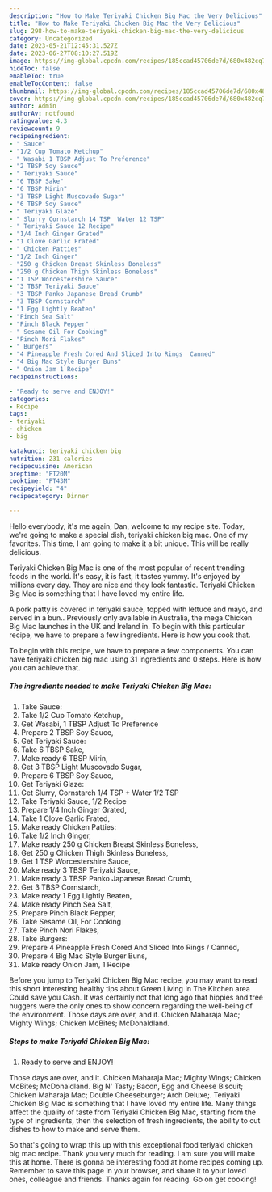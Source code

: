 ```yaml
---
description: "How to Make Teriyaki Chicken Big Mac the Very Delicious"
title: "How to Make Teriyaki Chicken Big Mac the Very Delicious"
slug: 298-how-to-make-teriyaki-chicken-big-mac-the-very-delicious
category: Uncategorized
date: 2023-05-21T12:45:31.527Z
date: 2023-06-27T08:10:27.519Z
image: https://img-global.cpcdn.com/recipes/185ccad45706de7d/680x482cq70/teriyaki-chicken-big-mac-recipe-main-photo.jpg
hideToc: false
enableToc: true
enableTocContent: false
thumbnail: https://img-global.cpcdn.com/recipes/185ccad45706de7d/680x482cq70/teriyaki-chicken-big-mac-recipe-main-photo.jpg
cover: https://img-global.cpcdn.com/recipes/185ccad45706de7d/680x482cq70/teriyaki-chicken-big-mac-recipe-main-photo.jpg
author: Admin
authorAv: notfound
ratingvalue: 4.3
reviewcount: 9
recipeingredient:
- " Sauce"
- "1/2 Cup Tomato Ketchup"
- " Wasabi 1 TBSP Adjust To Preference"
- "2 TBSP Soy Sauce"
- " Teriyaki Sauce"
- "6 TBSP Sake"
- "6 TBSP Mirin"
- "3 TBSP Light Muscovado Sugar"
- "6 TBSP Soy Sauce"
- " Teriyaki Glaze"
- " Slurry Cornstarch 14 TSP  Water 12 TSP"
- " Teriyaki Sauce 12 Recipe"
- "1/4 Inch Ginger Grated"
- "1 Clove Garlic Frated"
- " Chicken Patties"
- "1/2 Inch Ginger"
- "250 g Chicken Breast Skinless Boneless"
- "250 g Chicken Thigh Skinless Boneless"
- "1 TSP Worcestershire Sauce"
- "3 TBSP Teriyaki Sauce"
- "3 TBSP Panko Japanese Bread Crumb"
- "3 TBSP Cornstarch"
- "1 Egg Lightly Beaten"
- "Pinch Sea Salt"
- "Pinch Black Pepper"
- " Sesame Oil For Cooking"
- "Pinch Nori Flakes"
- " Burgers"
- "4 Pineapple Fresh Cored And Sliced Into Rings  Canned"
- "4 Big Mac Style Burger Buns"
- " Onion Jam 1 Recipe"
recipeinstructions:

- "Ready to serve and ENJOY!"
categories:
- Recipe
tags:
- teriyaki
- chicken
- big

katakunci: teriyaki chicken big 
nutrition: 231 calories
recipecuisine: American
preptime: "PT20M"
cooktime: "PT43M"
recipeyield: "4"
recipecategory: Dinner

---
```



Hello everybody, it's me again, Dan, welcome to my recipe site. Today, we're going to make a special dish, teriyaki chicken big mac. One of my favorites. This time, I am going to make it a bit unique. This will be really delicious.

Teriyaki Chicken Big Mac is one of the most popular of recent trending foods in the world. It's easy, it is fast, it tastes yummy. It's enjoyed by millions every day. They are nice and they look fantastic. Teriyaki Chicken Big Mac is something that I have loved my entire life.

A pork patty is covered in teriyaki sauce, topped with lettuce and mayo, and served in a bun.. Previously only available in Australia, the mega Chicken Big Mac launches in the UK and Ireland in. To begin with this particular recipe, we have to prepare a few ingredients. Here is how you cook that.


To begin with this recipe, we have to prepare a few components. You can have teriyaki chicken big mac using 31 ingredients and 0 steps. Here is how you can achieve that.

<!--inarticleads1-->

##### The ingredients needed to make Teriyaki Chicken Big Mac:

1. Take  Sauce:
1. Take 1/2 Cup Tomato Ketchup,
1. Get  Wasabi, 1 TBSP Adjust To Preference
1. Prepare 2 TBSP Soy Sauce,
1. Get  Teriyaki Sauce:
1. Take 6 TBSP Sake,
1. Make ready 6 TBSP Mirin,
1. Get 3 TBSP Light Muscovado Sugar,
1. Prepare 6 TBSP Soy Sauce,
1. Get  Teriyaki Glaze:
1. Get  Slurry, Cornstarch 1/4 TSP + Water 1/2 TSP
1. Take  Teriyaki Sauce, 1/2 Recipe
1. Prepare 1/4 Inch Ginger Grated,
1. Take 1 Clove Garlic Frated,
1. Make ready  Chicken Patties:
1. Take 1/2 Inch Ginger,
1. Make ready 250 g Chicken Breast Skinless Boneless,
1. Get 250 g Chicken Thigh Skinless Boneless,
1. Get 1 TSP Worcestershire Sauce,
1. Make ready 3 TBSP Teriyaki Sauce,
1. Make ready 3 TBSP Panko Japanese Bread Crumb,
1. Get 3 TBSP Cornstarch,
1. Make ready 1 Egg Lightly Beaten,
1. Make ready Pinch Sea Salt,
1. Prepare Pinch Black Pepper,
1. Take  Sesame Oil, For Cooking
1. Take Pinch Nori Flakes,
1. Take  Burgers:
1. Prepare 4 Pineapple Fresh Cored And Sliced Into Rings / Canned,
1. Prepare 4 Big Mac Style Burger Buns,
1. Make ready  Onion Jam, 1 Recipe


Before you jump to Teriyaki Chicken Big Mac recipe, you may want to read this short interesting healthy tips about Green Living In The Kitchen area Could save you Cash. It was certainly not that long ago that hippies and tree huggers were the only ones to show concern regarding the well-being of the environment. Those days are over, and it. Chicken Maharaja Mac; Mighty Wings; Chicken McBites; McDonaldland. 

<!--inarticleads2-->

##### Steps to make Teriyaki Chicken Big Mac:


1. Ready to serve and ENJOY!

Those days are over, and it. Chicken Maharaja Mac; Mighty Wings; Chicken McBites; McDonaldland. Big N&#39; Tasty; Bacon, Egg and Cheese Biscuit; Chicken Maharaja Mac; Double Cheeseburger; Arch Deluxe;. Teriyaki Chicken Big Mac is something that I have loved my entire life. Many things affect the quality of taste from Teriyaki Chicken Big Mac, starting from the type of ingredients, then the selection of fresh ingredients, the ability to cut dishes to how to make and serve them. 

So that's going to wrap this up with this exceptional food teriyaki chicken big mac recipe. Thank you very much for reading. I am sure you will make this at home. There is gonna be interesting food at home recipes coming up. Remember to save this page in your browser, and share it to your loved ones, colleague and friends. Thanks again for reading. Go on get cooking!
